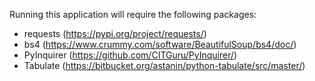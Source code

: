 Running this application will require the following packages:
- requests (https://pypi.org/project/requests/)
- bs4 (https://www.crummy.com/software/BeautifulSoup/bs4/doc/)
- PyInquirer (https://github.com/CITGuru/PyInquirer/)
- Tabulate (https://bitbucket.org/astanin/python-tabulate/src/master/)
